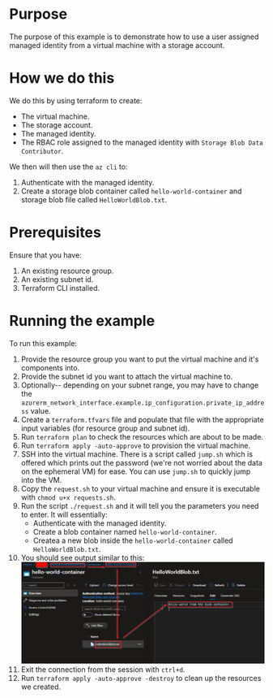 # Purpose

The purpose of this example is to demonstrate how to use a user assigned managed identity from a virtual machine with a storage account.

# How we do this

We do this by using terraform to create:

- The virtual machine.
- The storage account.
- The managed identity.
- The RBAC role assigned to the managed identity with `Storage Blob Data Contributor`.

We then will then use the `az cli` to:

1. Authenticate with the managed identity.
1. Create a storage blob container called `hello-world-container` and storage blob file called `HelloWorldBlob.txt`.

# Prerequisites

Ensure that you have:

1. An existing resource group.
1. An existing subnet id.
1. Terraform CLI installed.

# Running the example

To run this example:

1. Provide the resource group you want to put the virtual machine and it's components into.
1. Provide the subnet id you want to attach the virtual machine to.
1. Optionally-- depending on your subnet range, you may have to change the `azurerm_network_interface.example.ip_configuration.private_ip_address` value.
1. Create a `terraform.tfvars` file and populate that file with the appropriate input variables (for resource group and subnet id).
1. Run `terraform plan` to check the resources which are about to be made.
1. Run `terraform apply -auto-approve` to provision the virtual machine.
1. SSH into the virtual machine. There is a script called `jump.sh` which is offered which prints out the password (we're not worried about the data on the ephemeral VM) for ease. You can use `jump.sh` to quickly jump into the VM.
1. Copy the `request.sh` to your virtual machine and ensure it is executable with `chmod u+x requests.sh`.
1. Run the script `./request.sh` and it will tell you the parameters you need to enter. It will essentially:
   - Authenticate with the managed identity.
   - Create a blob container named `hello-world-container`.
   - Createa a new blob inside the `hello-world-container` called `HelloWorldBlob.txt`.
1. You should see output similar to this:
   ![Output of running the requests script](./images/output.png)
1. Exit the connection from the session with `ctrl+d`.
1. Run `terraform apply -auto-approve -destroy` to clean up the resources we created.
